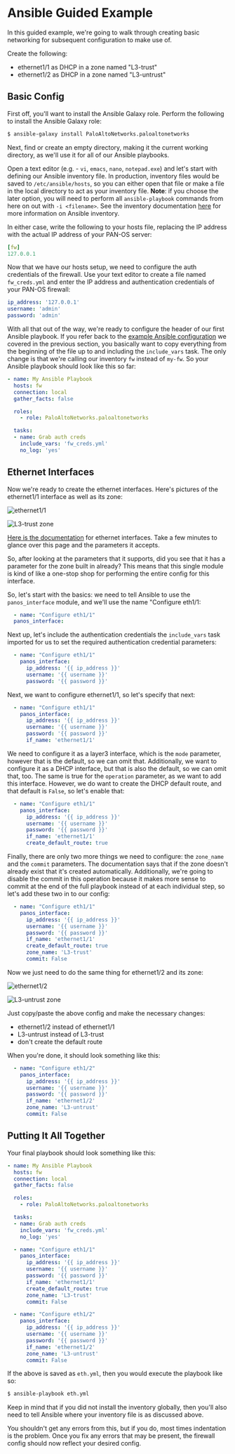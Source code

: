 # Ansible Guided Example

In this guided example, we're going to walk through creating basic networking
for subsequent configuration to make use of.

Create the following:

* ethernet1/1 as DHCP in a zone named "L3-trust"
* ethernet1/2 as DHCP in a zone named "L3-untrust"


## Basic Config

First off, you'll want to install the Ansible Galaxy role.  Perform the
following to install the Ansible Galaxy role:

```bash
$ ansible-galaxy install PaloAltoNetworks.paloaltonetworks
```

Next, find or create an empty directory, making it the current working
directory, as we'll use it for all of our Ansible playbooks.

Open a text editor (e.g. - `vi`, `emacs`, `nano`, `notepad.exe`) and let's
start with defining our Ansible inventory file.  In production, inventory files
would be saved to `/etc/ansible/hosts`, so you can either open that file or
make a file in the local directory to act as your inventory file.  **Note**:
if you choose the later option, you will need to perform all `ansible-playbook`
commands from here on out with `-i <filename>`.  See the inventory documentation
[here](https://docs.ansible.com/ansible/latest/user_guide/intro_inventory.html)
for more information on Ansible inventory.

In either case, write the following to your hosts file, replacing the IP
address with the actual IP address of your PAN-OS server:

```yml
[fw]
127.0.0.1
```

Now that we have our hosts setup, we need to configure the auth credentials
of the firewall.  Use your text editor to create a file named `fw_creds.yml`
and enter the IP address and authentication credentials of your PAN-OS
firewall:

```yml
ip_address: '127.0.0.1'
username: 'admin'
password: 'admin'
```

With all that out of the way, we're ready to configure the header of our first
Ansible playbook.  If you refer back to the [example Ansible
configuration](https://paloaltonetworks.github.io/terraform-ansible-intro/docs/ansible-basics.html#example-ansible-configuration)
we covered in the previous section, you basically want to copy everything
from the beginning of the file up to and including the `include_vars`
task.  The only change is that we're calling our inventory `fw` instead of
`my-fw`.  So your Ansible playbook should look like this so far:

```yml
- name: My Ansible Playbook
  hosts: fw
  connection: local
  gather_facts: false

  roles:
    - role: PaloAltoNetworks.paloaltonetworks

  tasks:
  - name: Grab auth creds
    include_vars: 'fw_creds.yml'
    no_log: 'yes'
```

## Ethernet Interfaces

Now we're ready to create the ethernet interfaces.  Here's pictures of the
ethernet1/1 interface as well as its zone:

![ethernet1/1](../pics/eth1.png)

![L3-trust zone](../pics/l3-trust.png)

[Here is the
documentation](http://panwansible.readthedocs.io/en/latest/modules/panos_interface_module.html)
for ethernet interfaces.  Take a few minutes to glance over this page and the
parameters it accepts.

So, after looking at the parameters that it supports, did you see that it has
a parameter for the zone built in already?  This means that this single module
is kind of like a one-stop shop for performing the entire config for this
interface.

So, let's start with the basics:  we need to tell Ansible to use
the `panos_interface` module, and we'll use the name "Configure eth1/1:

```yml
  - name: "Configure eth1/1"
  panos_interface:
```

Next up, let's include the authentication credentials the `include_vars` task
imported for us to set the required authentication credential parameters:

```yml
  - name: "Configure eth1/1"
    panos_interface:
      ip_address: '{{ ip_address }}'
      username: '{{ username }}'
      password: '{{ password }}'
```

Next, we want to configure ethernet1/1, so let's specify that next:

```yml
  - name: "Configure eth1/1"
    panos_interface:
      ip_address: '{{ ip_address }}'
      username: '{{ username }}'
      password: '{{ password }}'
      if_name: 'ethernet1/1'
```

We need to configure it as a layer3 interface, which is the `mode` parameter,
however that is the default, so we can omit that.  Additionally, we want to
configure it as a DHCP interface, but that is also the default, so we can omit
that, too.  The same is true for the `operation` parameter, as we want to add
this interface.  However, we do want to create the DHCP default route, and that
default is `False`, so let's enable that:

```yml
  - name: "Configure eth1/1"
    panos_interface:
      ip_address: '{{ ip_address }}'
      username: '{{ username }}'
      password: '{{ password }}'
      if_name: 'ethernet1/1'
      create_default_route: true
```

Finally, there are only two more things we need to configure:  the
`zone_name` and the `commit` parameters.  The documentation says that if the
zone doesn't already exist that it's created automatically.  Additionally,
we're going to disable the commit in this operation because it makes more sense
to commit at the end of the full playbook instead of at each individual step,
so let's add these two in to our config:

```yml
  - name: "Configure eth1/1"
    panos_interface:
      ip_address: '{{ ip_address }}'
      username: '{{ username }}'
      password: '{{ password }}'
      if_name: 'ethernet1/1'
      create_default_route: true
      zone_name: 'L3-trust'
      commit: False
```

Now we just need to do the same thing for ethernet1/2 and its zone:

![ethernet1/2](../pics/eth2.png)

![L3-untrust zone](../pics/l3-untrust.png)

Just copy/paste the above config and make the necessary changes:

* ethernet1/2 instead of ethernet1/1
* L3-untrust instead of L3-trust
* don't create the default route

When you're done, it should look something like this:

```yml
  - name: "Configure eth1/2"
    panos_interface:
      ip_address: '{{ ip_address }}'
      username: '{{ username }}'
      password: '{{ password }}'
      if_name: 'ethernet1/2'
      zone_name: 'L3-untrust'
      commit: False
```

## Putting It All Together

Your final playbook should look something like this:

```yml
- name: My Ansible Playbook
  hosts: fw
  connection: local
  gather_facts: false

  roles:
    - role: PaloAltoNetworks.paloaltonetworks

  tasks:
  - name: Grab auth creds
    include_vars: 'fw_creds.yml'
    no_log: 'yes'

  - name: "Configure eth1/1"
    panos_interface:
      ip_address: '{{ ip_address }}'
      username: '{{ username }}'
      password: '{{ password }}'
      if_name: 'ethernet1/1'
      create_default_route: true
      zone_name: 'L3-trust'
      commit: False

  - name: "Configure eth1/2"
    panos_interface:
      ip_address: '{{ ip_address }}'
      username: '{{ username }}'
      password: '{{ password }}'
      if_name: 'ethernet1/2'
      zone_name: 'L3-untrust'
      commit: False
```

If the above is saved as `eth.yml`, then you would execute the playbook like
so:

```bash
$ ansible-playbook eth.yml
```

Keep in mind that if you did not install the inventory globally, then you'll
also need to tell Ansible where your inventory file is as discussed above.

You shouldn't get any errors from this, but if you do, most times indentation
is the problem.  Once you fix any errors that may be present, the firewall
config should now reflect your desired config.
